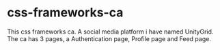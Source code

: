 # css-frameworks-ca
This css frameworks ca. A social media platform i have named UnityGrid. The ca has 3 pages, a Authentication page, Profile page and Feed page.   
